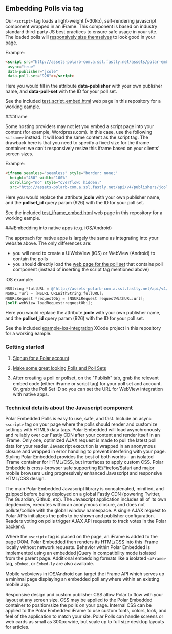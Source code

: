 ## Embedding Polls via tag

Our `<script>` tag loads a light-weight (~30kb), self-rendering javascript component wrapped in an iFrame.  This component is based on industry standard third-party JS best practices to ensure safe usage in your site.  The loaded polls will [responsively size themselves](http://polarb.com/publishers/poll_sets/926/preview) to look good in your page.

Example:

```HTML
<script src="http://assets-polarb-com.a.ssl.fastly.net/assets/polar-embedded.js" 
 async="true" 
 data-publisher="jcole" 
 data-poll-set="926"></script>
```

Here you would fill in the attribute **data-publisher** with your own publisher name, and **data-poll-set** with the ID for your poll set.  
  
See the included [test\_script\_embed.html](/test_script_embed.html) web page in this repository for a working eample.

###iframe

Some hosting providers may not let you embed a script page into your content (for example, Wordpress.com).  In this case, use the following `<iframe>` instead.  It will load the same content as the script tag.  The drawback here is that you need to specify a fixed size for the iframe container: we can't responsively resize this iframe based on your clients' screen sizes.

Example:

```HTML
<iframe seamless="seamless" style="border: none;" 
  height="450" width="100%" 
  scrolling="no" style="overflow: hidden;"
  src="http://assets-polarb-com.a.ssl.fastly.net/api/v4/publishers/jcole/embedded_polls/iframe?pollset_id=926"></iframe>
```

Here you would replace the attribute **jcole** with your own publisher name, and the **pollset_id** query param (926) with the ID for your poll set.  

See the included [test\_iframe\_embed.html](/test_iframe_embed.html) web page in this repository for a working eample.

###Embedding into native apps (e.g. iOS/Android) 

The approach for native apps is largely the same as integrating into your website above.  The only differences are:

* you will need to create a UIWebView (iOS) or WebView (Android) to contain the polls
* you should directly load the [web page for the poll set](http://assets-polarb-com.a.ssl.fastly.net/api/v4/publishers/jcole/embedded_polls/iframe?pollset_id=926) that contains poll component (instead of inserting the script tag mentioned above)

iOS example:

```Objective-C
NSString *fullURL = @"http://assets-polarb-com.a.ssl.fastly.net/api/v4/publishers/jcole/embedded_polls/iframe?pollset_id=926";
NSURL *url = [NSURL URLWithString:fullURL];
NSURLRequest *requestObj = [NSURLRequest requestWithURL:url];
[self.webView loadRequest:requestObj];
```

Here you would replace the attribute **jcole** with your own publisher name, and the **pollset_id** query param (926) with the ID for your poll set.  

See the included [example-ios-integration](/example-ios-integration) XCode project in this repository for a working eample.

### Getting started

1. [Signup for a Polar account](http://polarb.com/join)

2. [Make some great looking Polls and Poll Sets](http://www.polarb.com/howtos)

3. After creating a poll or pollset, on the "Publish" tab, grab the relevant embed code (either iFrame or script tag) for your poll set and account.  Or, grab the Poll Set ID so you can set the URL for WebView integration with native apps.

### Technical details about the Javascript component

Polar Embedded Polls is easy to use, safe, and fast. Include an async `<script>` tag on your page where the polls should render and customize settings with HTML5 data tags.  Polar Embedded will load asynchronously and reliably over our Fastly CDN after your content and render itself in an iFrame.  Only one, optimized AJAX request is made to pull the latest poll data for your reader.  Javascript execution is wrapped in an anonymous closure and wrapped in error handling to prevent interfering with your page.  Styling Polar Embedded provides the best of both worlds - an isolated iFrame container for HTML/CSS, but interfaces to apply custom CSS. Polar Embedde is cross-browser safe supporting IE/Firefox/Safari and major mobile browsers using progressively enhanced Javascript and responsive HTML/CSS design.

The main Polar Embedded Javascript library is concatenated, minified, and gzipped before being deployed on a global Fastly CDN (powering Twitter, The Guardian, Github, etc).  The Javascript application includes all of its own depdencies, executes within an anonymous closure, and does not pollute/collide with the global window namespace.  A single AJAX request to Polar APIs initializes the polls to be shown and publisher configuration. Readers voting on polls trigger AJAX API requests to track votes in the Polar backend.

Where the `<script>` tag is placed on the page, an iFrame is added to the page DOM.  Polar Embedded then renders its HTML/CSS into this iFrame locally without network requests.  Behavior within Polar Embedded is implemented using an embedded jQuery in compatibility mode isolated from the parent page.  Additional embedding formats like a isolated `<iFrame>` tag, `oEmbed`, or `Embed.ly` are also available.

Mobile webviews in iOS/Android can target the iFrame API which serves up a minimal page displaying an embedded poll anywhere within an existing mobile app.

Responsive design and custom publisher CSS allow Polar to flow with your layout at any screen size.  CSS may be applied to the Polar Embedded container to position/size the polls on your page.  Internal CSS can be applied to the Polar Embedded iFrame to use custom fonts, colors, look, and feel of the application to match your site.  Polar Polls can handle screens or web cards as small as 300px wide, but scale up to full size desktop layouts for articles.
